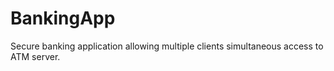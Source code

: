 # BankingApp
Secure banking application allowing multiple clients simultaneous access to ATM server.
